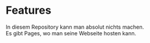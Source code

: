 # Features
In diesem Repository kann man absolut nichts machen. <br>
Es gibt Pages, wo man seine Webseite hosten kann.
